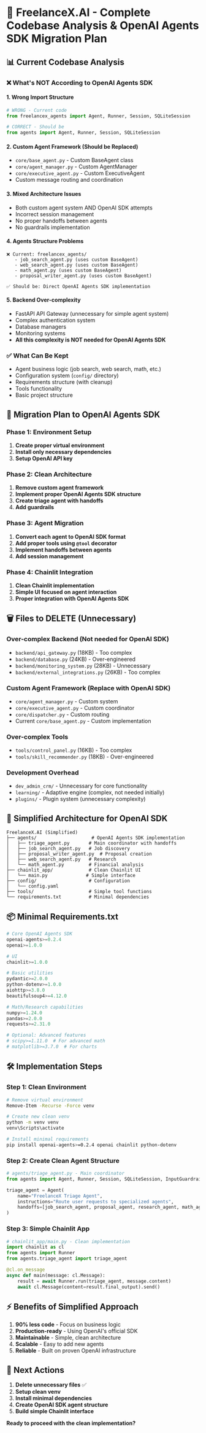 # 🚀 FreelanceX.AI - Complete Codebase Analysis & OpenAI Agents SDK Migration Plan

## 📊 **Current Codebase Analysis**

### ❌ **What's NOT According to OpenAI Agents SDK**

#### 1. **Wrong Import Structure**
```python
# WRONG - Current code
from freelancex_agents import Agent, Runner, Session, SQLiteSession

# CORRECT - Should be
from agents import Agent, Runner, Session, SQLiteSession
```

#### 2. **Custom Agent Framework (Should be Replaced)**
- `core/base_agent.py` - Custom BaseAgent class
- `core/agent_manager.py` - Custom AgentManager 
- `core/executive_agent.py` - Custom ExecutiveAgent
- Custom message routing and coordination

#### 3. **Mixed Architecture Issues**
- Both custom agent system AND OpenAI SDK attempts
- Incorrect session management
- No proper handoffs between agents
- No guardrails implementation

#### 4. **Agents Structure Problems**
```
❌ Current: freelancex_agents/
   - job_search_agent.py (uses custom BaseAgent)
   - web_search_agent.py (uses custom BaseAgent)  
   - math_agent.py (uses custom BaseAgent)
   - proposal_writer_agent.py (uses custom BaseAgent)

✅ Should be: Direct OpenAI Agents SDK implementation
```

#### 5. **Backend Over-complexity**
- FastAPI API Gateway (unnecessary for simple agent system)
- Complex authentication system
- Database managers
- Monitoring systems
- **All this complexity is NOT needed for OpenAI Agents SDK**

### ✅ **What Can Be Kept**
- Agent business logic (job search, web search, math, etc.)
- Configuration system (`config/` directory)
- Requirements structure (with cleanup)
- Tools functionality
- Basic project structure

## 🎯 **Migration Plan to OpenAI Agents SDK**

### **Phase 1: Environment Setup**
1. **Create proper virtual environment**
2. **Install only necessary dependencies**
3. **Setup OpenAI API key**

### **Phase 2: Clean Architecture**
1. **Remove custom agent framework**
2. **Implement proper OpenAI Agents SDK structure**
3. **Create triage agent with handoffs**
4. **Add guardrails**

### **Phase 3: Agent Migration**
1. **Convert each agent to OpenAI SDK format**
2. **Add proper tools using `@tool` decorator**
3. **Implement handoffs between agents**
4. **Add session management**

### **Phase 4: Chainlit Integration**
1. **Clean Chainlit implementation**
2. **Simple UI focused on agent interaction**
3. **Proper integration with OpenAI Agents SDK**

## 🗑️ **Files to DELETE (Unnecessary)**

### **Over-complex Backend (Not needed for OpenAI SDK)**
- `backend/api_gateway.py` (18KB) - Too complex
- `backend/database.py` (24KB) - Over-engineered  
- `backend/monitoring_system.py` (28KB) - Unnecessary
- `backend/external_integrations.py` (26KB) - Too complex

### **Custom Agent Framework (Replace with OpenAI SDK)**
- `core/agent_manager.py` - Custom system
- `core/executive_agent.py` - Custom coordinator
- `core/dispatcher.py` - Custom routing
- Current `core/base_agent.py` - Custom implementation

### **Over-complex Tools**
- `tools/control_panel.py` (16KB) - Too complex
- `tools/skill_recommender.py` (18KB) - Over-engineered

### **Development Overhead**
- `dev_admin_crm/` - Unnecessary for core functionality
- `learning/` - Adaptive engine (complex, not needed initially)
- `plugins/` - Plugin system (unnecessary complexity)

## 🎯 **Simplified Architecture for OpenAI SDK**

```
FreelanceX.AI (Simplified)
├── agents/                    # OpenAI Agents SDK implementation
│   ├── triage_agent.py       # Main coordinator with handoffs
│   ├── job_search_agent.py   # Job discovery
│   ├── proposal_writer_agent.py  # Proposal creation
│   ├── web_search_agent.py   # Research
│   └── math_agent.py         # Financial analysis
├── chainlit_app/             # Clean Chainlit UI
│   └── main.py              # Simple interface
├── config/                   # Configuration
│   └── config.yaml
├── tools/                    # Simple tool functions
└── requirements.txt          # Minimal dependencies
```

## 📦 **Minimal Requirements.txt**

```python
# Core OpenAI Agents SDK
openai-agents>=0.2.4
openai>=1.0.0

# UI
chainlit>=1.0.0

# Basic utilities  
pydantic>=2.0.0
python-dotenv>=1.0.0
aiohttp>=3.8.0
beautifulsoup4>=4.12.0

# Math/Research capabilities
numpy>=1.24.0
pandas>=2.0.0
requests>=2.31.0

# Optional: Advanced features
# scipy>=1.11.0  # For advanced math
# matplotlib>=3.7.0  # For charts
```

## 🛠️ **Implementation Steps**

### **Step 1: Clean Environment**
```bash
# Remove virtual environment
Remove-Item -Recurse -Force venv

# Create new clean venv
python -m venv venv
venv\Scripts\activate

# Install minimal requirements
pip install openai-agents>=0.2.4 openai chainlit python-dotenv
```

### **Step 2: Create Clean Agent Structure**
```python
# agents/triage_agent.py - Main coordinator
from agents import Agent, Runner, Session, SQLiteSession, InputGuardrail

triage_agent = Agent(
    name="FreelanceX Triage Agent",
    instructions="Route user requests to specialized agents",
    handoffs=[job_search_agent, proposal_agent, research_agent, math_agent]
)
```

### **Step 3: Simple Chainlit App**
```python
# chainlit_app/main.py - Clean implementation
import chainlit as cl
from agents import Runner
from agents.triage_agent import triage_agent

@cl.on_message
async def main(message: cl.Message):
    result = await Runner.run(triage_agent, message.content)
    await cl.Message(content=result.final_output).send()
```

## ⚡ **Benefits of Simplified Approach**

1. **90% less code** - Focus on business logic
2. **Production-ready** - Using OpenAI's official SDK
3. **Maintainable** - Simple, clean architecture
4. **Scalable** - Easy to add new agents
5. **Reliable** - Built on proven OpenAI infrastructure

## 🎯 **Next Actions**

1. **Delete unnecessary files** ✅
2. **Setup clean venv** 
3. **Install minimal dependencies**
4. **Create OpenAI SDK agent structure**
5. **Build simple Chainlit interface**

**Ready to proceed with the clean implementation?**